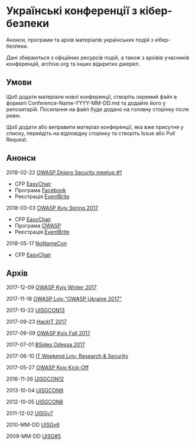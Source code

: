 # Українські конференції з кібер-безпеки
Анонси, програми та архів матеріалів українських подій з кібер-безпеки.

Дані збираються з офіційних ресурсів подій, а також з архівів учасників конференцій, archive.org та інших відкритих джерел.

## Умови 
Щоб додати матеріали нової конференції, створіть окремий файл в форматі Conference-Name-YYYY-MM-DD.md та додайте його у репозитарій. Посилання на файл буде додано на головну сторінку після ревю.

Щоб додати або виправити матеріал конференції, яка вже присутня у списку, перейдіть на відповідну сторінку та створіть Issue або Pull Request.

## Анонси

2018-02-22	[OWASP Dnipro Security meetup #1](https://www.owasp.org/index.php/Dnipro)
- CFP [EasyChair](https://easychair.org/cfp/od_sm1_2018)
- Програма [Facebook](https://www.facebook.com/events/390549114729552/)
- Реєстрація [EventBrite](https://www.eventbrite.com/e/owasp-dnipro-security-meetup-1-tickets-41684751213)

2018-03-03	[OWASP Kyiv Spring 2017](https://www.owasp.org/index.php/Kyiv)
- CFP [EasyChair](https://easychair.org/cfp/OK-Q1-2018)
- Програма [OWASP](https://www.owasp.org/index.php/Kyiv#tab=Future_Events)
- Реєстрація [EventBrite](https://www.eventbrite.com/e/owasp-kyiv-meetup-spring-2018-tickets-41664807561)

2018-05-17	[NoNameCon](https://nonamecon.org)
- CFP [EasyChair](https://easychair.org/cfp/NNC2018)

## Архів

2017-12-09	[OWASP Kyiv Winter 2017](owaspkyiv-2017-12-02.md)

2017-11-18	[OWASP Lviv "OWASP Ukraine 2017"](owaspukraine-2017-11-18.md)

2017-10-22	[UISGCON13](uisgcon13-2017-20-22.md)

2017-09-23	[HackIT 2017](hackit-2017-09-23.md)

2017-09-09	[OWASP Kyiv Fall 2017](owaspkyiv-2017-09-09.md)

2017-07-01	[BSides Odessa 2017](bsidesodessa-2017-07-01.md)

2017-06-10	[IT Weekend Lviv: Research & Security](itweekendlviv-2017-06-10.md)

2017-05-27	[OWASP Kyiv Kick-Off](owaspkyiv-2017-05-27.md)

2016-11-26	[UISGCON12](uisgcon12-2016-11-26.md)

2013-10-04	[UISGCON9](uisgcon9-2013-10-04.md)

2012-10-05	[UISGCON8](uisgcon8-2012-10-05.md)

2011-12-02	[UISGv7](uisg7-2011-12-02.md)

2010-MM-DD	[UISGv6](uisg-6.md)

2009-MM-DD	[UISG#5](uisg-5.md)